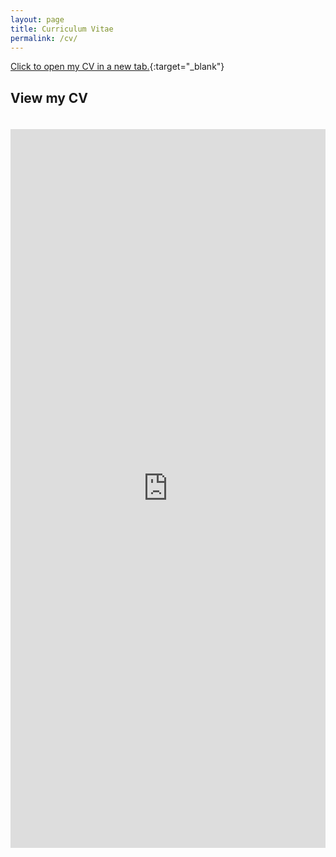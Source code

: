 ```yaml
---
layout: page
title: Curriculum Vitae
permalink: /cv/
---
```


[Click to open my CV in a new tab.](https://gavinhassall.github.io/cv/cv.pdf){:target="_blank"}

## View my CV

<div style="display: flex; justify-content: center; padding: 20px 0;">
  <iframe 
    src="https://gavinhassall.github.io/cv/cv.pdf" 
    width="800" 
    height="1150" 
    style="border: none;">
  </iframe>
</div>
